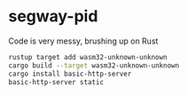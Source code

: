 # segway-pid

Code is very messy, brushing up on Rust

```bash
rustup target add wasm32-unknown-unknown
cargo build --target wasm32-unknown-unknown
cargo install basic-http-server
basic-http-server static
```
